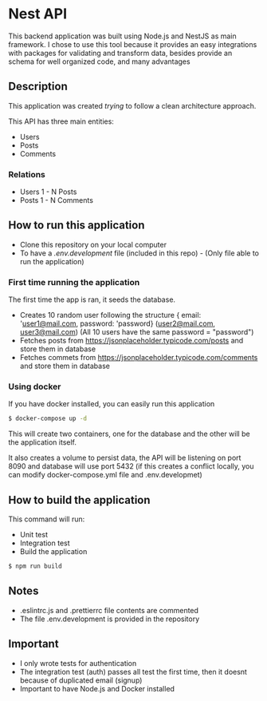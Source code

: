 # Nest API 

This backend application was built using Node.js and NestJS as main framework.
I chose to use this tool because it provides an easy integrations with packages for validating and transform data, besides provide an schema for well organized code, and many advantages

## Description

This application was created *trying* to follow a clean architecture approach.


This API has three main entities:
- Users
- Posts
- Comments

### Relations

- Users 1 - N Posts
- Posts 1 - N Comments


## How to run this application
- Clone this repository on your local computer
- To have a *.env.development* file (included in this repo) - (Only file able to run the application)

### First time running the application

The first time the app is ran, it seeds the database.
- Creates 10 random user following the structure { email: 'user1@mail.com, password: 'password} (user2@mail.com, user3@mail.com) (All 10 users have the same password = "password")
- Fetches posts from https://jsonplaceholder.typicode.com/posts and store them in database
- Fetches commets from https://jsonplaceholder.typicode.com/comments and store them in database

### Using docker
If you have docker installed, you can easily run this application
```bash
$ docker-compose up -d
```
This will create two containers, one for the database and the other will be the application itself.

It also creates a volume to persist data, the API will be listening on port 8090 and database will use port 5432 (if this creates a conflict locally, you can modify docker-compose.yml file and .env.developmet)

## How to build the application
This command will run:
- Unit test 
- Integration test
- Build the application

```bash
$ npm run build
```

## Notes

- .eslintrc.js and .prettierrc file contents are commented
- The file .env.development is provided in the repository

## Important

- I only wrote tests for authentication
- The integration test (auth) passes all test the first time, then it doesnt because of duplicated email (signup)
- Important to have Node.js and Docker installed